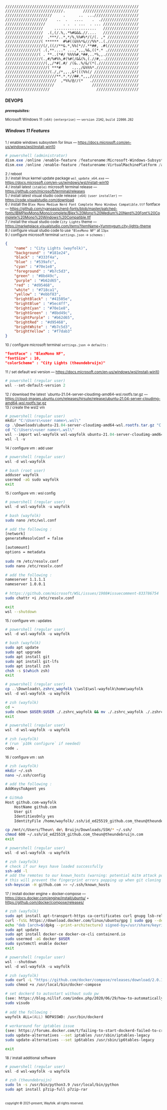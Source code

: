 ```
////////////////////////////////////////////////////////////
//////////////////////////.        /////////////////////////
/////////////////////     .      ..  ...////////////////////
///////////////////    ..  .   ....    .  ./////////////////
//////////////////        . .  . ...  . ... ////////////////
/////////////////     ...................   ////////////////
/////////////////  .(,(/.%,.*%#&&&.//....   ////////////////
/////////////////  .***/..*,*/%,%%#%*/(/(. ,* //////////////
////////////////( ******  #%#((&%%*&///%%*..(.//////////////
/////////////////(/,((//**&.*,%%(*//.**##, .#(//////////////
///////////////( .(,**....* ...,*,,,%&,((*.* .//////////////
///////////////( . **..(*#/ %%%%#,*##,..*%,,.///////////////
////////////////(.,#/%#%%,#(%#(/&&(%,(.//#,..///////////////
//////////////////(,,/*#(.#/ /(&..%/&/(*(.//////////////////
///////////////////( ***#     .,.,/&%%%*.///////////////////
////////////////////(./,/*,,.,&*(((%%(/ ////////////////////
///////////////////////**.*.*//##.*,,,//////////////////////
///////////////////////  ,*%%/@//(*   ./////////////////////
//////////////////////                 /////////////////////
////////////////////                     ///////////////////
```
#### DEVOPS

<sup><b>_prerequisites:_</b>\
\
Microsoft Windows 11 `(x64)` `(enterprise)` — `version 21H2`, `build 22000.282`
</sup>

##### Windows 11 Features
<sup>1 / enable windows subsystem for linux — https://docs.microsoft.com/en-us/windows/wsl/install-win10</sup>  
```powershell
# powershell (administrator)
dism.exe /online /enable-feature /featurename:Microsoft-Windows-Subsystem-Linux /all /norestart
dism.exe /online /enable-feature /featurename:VirtualMachinePlatform /all /norestart
```  
<sup>2 / reboot</sup>  
<sup>3 / install linux kernel update package `wsl_update_x64.exe` — https://docs.microsoft.com/en-us/windows/wsl/install-win10</sup>  
<sup>4 / install latest `(stable)` microsoft terminal release — https://github.com/microsoft/terminal/releases</sup>  
<sup>5 / install latest visual studio code release `(x64)` `(user installer)` — https://code.visualstudio.com/download</sup>  
<sup>6 / install the `Blex Mono Medium Nerd Font Complete Mono Windows Compatible.ttf` fontface — https://github.com/ryanoasis/nerd-fonts/blob/master/patched-fonts/IBMPlexMono/Mono/complete/Blex%20Mono%20Medium%20Nerd%20Font%20Complete%20Mono%20Windows%20Compatible.ttf</sup>  
<sup>7 / install the  visual studio code `City Lights` theme — https://marketplace.visualstudio.com/items?itemName=Yummygum.city-lights-theme</sup>  
<sup>8 / configure visual studio code to use `"BlexMono NF"` at `13px`</sup>  
<sup>9 / configure microsoft terminal `settings.json` -> `schemes` :</sup>  
```json
{
    "name" : "City Lights (wayfolk)",
    "background" : "#181e24",
    "black" : "#333f4a",
    "blue" : "#539afc",
    "cyan" : "#70e1e8",
    "foreground" : "#b7c5d3",
    "green" : "#8bd49c",
    "purple" : "#b62d65",
    "red" : "#d95468",
    "white" : "#718ca1",
    "yellow" : "#ebbf83",
    "brightBlack" : "#41505e",
    "brightBlue" : "#5ec4ff",
    "brightCyan" : "#70e1e8",
    "brightGreen" : "#8bd49c",
    "brightPurple" : "#b62d65",
    "brightRed" : "#d95468",
    "brightWhite" : "#b7c5d3",
    "brightYellow" : "#f7dab3"
}
```
<sup>10 / configure microsoft terminal `settings.json` -> `defaults` :</sup>  
```json
"fontFace" : "BlexMono NF",
"fontSize" : 10,
"colorScheme" : "City Lights (theundebruijn)"
```
<sup>11 / set default wsl version — https://docs.microsoft.com/en-us/windows/wsl/install-win10</sup>  
```powershell
# powershell (regular user)
wsl --set-default-version 2
```  
<sup>12 / download the latest `ubuntu-21.04-server-cloudimg-amd64-wsl.rootfs.tar.gz — https://cloud-images.ubuntu.com/releases/hirsute/release/ubuntu-21.04-server-cloudimg-amd64-wsl.rootfs.tar.gz</sup>  
<sup>13 / create the wsl2 vm
```powershell
# powershell (regular user)
mkdir "C:\Users\<user name>\.wsl\"
cp .\Downloads\ubuntu-21.04-server-cloudimg-amd64-wsl.rootfs.tar.gz "C:\Users\<user name>\.wsl\"
cd "C:\Users\<user name>\.wsl\"
wsl --import wsl-wayfolk wsl-wayfolk ubuntu-21.04-server-cloudimg-amd64-wsl.rootfs.tar.gz
wsl -l -v
```  
<sup>14 / configure vm : add user
```powershell
# powershell (regular user)
wsl -d wsl-wayfolk
```  
```bash
# bash (root user)
adduser wayfolk
usermod -aG sudo wayfolk
exit
``` 
<sup>15 / configure vm : wsl config
```powershell
# powershell (regular user)
wsl -d wsl-wayfolk -u wayfolk
```  
```bash
# bash (wayfolk)
sudo nano /etc/wsl.conf

# add the following : 
[network]
generateResolvConf = false

[automount]
options = metadata
    
sudo rm /etc/resolv.conf
sudo nano /etc/resolv.conf

# add the following :
nameserver 1.1.1.1
nameserver 1.0.0.1
    
# https://github.com/microsoft/WSL/issues/1908#issuecomment-833786754
sudo chattr +i /etc/resolv.conf

exit
wsl --shutdown
```
<sup>15 / configure vm : updates
```powershell
# powershell (regular user)
wsl -d wsl-wayfolk -u wayfolk
```  
```bash
# bash (wayfolk)
sudo apt update
sudo apt upgrade
sudo apt install git
sudo apt install git-lfs
sudo apt install zsh
chsh -s $(which zsh)
exit
``` 
```powershell
# powershell (regular user)
cp ..\Downloads\.zshrc_wayfolk \\wsl$\wsl-wayfolk\home\wayfolk
wsl -d wsl-wayfolk -u wayfolk
```  
```zsh
# zsh (wayfolk)
cd ~
sudo chown $USER:$USER ./.zshrc_wayfolk && mv ./.zshrc_wayfolk ./.zshrc
exit
```
```powershell
# powershell (regular user)
wsl -d wsl-wayfolk -u wayfolk
```
```zsh
# zsh (wayfolk)
# (run `p10k configure` if needed)
code .
```
<sup>16 / configure vm : ssh
```zsh
# zsh (wayfolk)
mkdir ~/.ssh
nano ~/.ssh/config

# add the following :
AddKeysToAgent yes

# GitHub
Host github.com-wayfolk
    HostName github.com
    User git
    IdentitiesOnly yes
    IdentityFile /home/wayfolk/.ssh/id_ed25519_github.com_theun@theundebruijn.com

cp /mnt/c/Users/Theun\ de\ Bruijn/Downloads/SSH/* ~/.ssh/
chmod 600 ~/.ssh/id_ed25519_github.com_theun@theundebruijn.com
exit
``` 
```powershell
# powershell (regular user)
wsl -d wsl-wayfolk -u wayfolk
```  
```zsh
# zsh (wayfolk)
# check if our keys have loaded successfully
ssh-add -l
# add the remotes to our known_hosts (warning: potential mitm attack possible)
# this will prevent the fingerprint errors popping up when git cloning
ssh-keyscan -H github.com >> ~/.ssh/known_hosts
``` 
<sup>17 / install docker engine + docker-compose — https://docs.docker.com/engine/install/ubuntu/ + https://github.com/docker/compose/releases/
```zsh
# zsh (wayfolk)
sudo apt install apt-transport-https ca-certificates curl gnupg lsb-release
curl -fsSL https://download.docker.com/linux/ubuntu/gpg | sudo gpg --dearmor -o /usr/share/keyrings/docker-archive-keyring.gpg
echo "deb [arch=$(dpkg --print-architecture) signed-by=/usr/share/keyrings/docker-archive-keyring.gpg] https://download.docker.com/linux/ubuntu $(lsb_release -cs) stable" | sudo tee /etc/apt/sources.list.d/docker.list > /dev/null
sudo apt update
sudo apt install docker-ce docker-ce-cli containerd.io
sudo usermod -aG docker $USER
sudo systemctl enable docker
exit
```
```powershell
# powershell (regular user)
wsl --shutdown
wsl -d wsl-wayfolk -u wayfolk
```    
 ```zsh
# zsh (wayfolk)
sudo curl -L "https://github.com/docker/compose/releases/download/2.0.1/docker-compose-$(uname -s)-$(uname -m)" -o /usr/local/bin/docker-compose
sudo chmod +x /usr/local/bin/docker-compose

# set dockerd to autostart without sudo pw
(see: https://blog.nillsf.com/index.php/2020/06/29/how-to-automatically-start-the-docker-daemon-on-wsl2/)
sudo visudo
    
# add the following :
wayfolk ALL=(ALL) NOPASSWD: /usr/bin/dockerd
    
# workaround for iptables issue
(see: https://forums.docker.com/t/failing-to-start-dockerd-failed-to-create-nat-chain-docker/78269)
sudo update-alternatives --set iptables /usr/sbin/iptables-legacy
sudo update-alternatives --set ip6tables /usr/sbin/ip6tables-legacy

exit   
```
<sup>18 / install additional software
```powershell
# powershell (regular user)
wsl -d wsl-wayfolk -u wayfolk
```  
```zsh
# zsh (theundebruijn)
sudo ln -s /usr/bin/python3.9 /usr/local/bin/python
sudo apt install p7zip-full p7zip-rar
```
<br/>
<sub><sup>copyright © 2021-present, Wayfolk. all rights reserved.</sup></sub>
